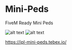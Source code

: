# Mini-Peds
FiveM Ready Mini Peds

![alt text](https://dunb17ur4ymx4.cloudfront.net/packages/images/a8bc903919d8127660a0fcdca7ceb77369552e7e.png)
![alt text](https://dunb17ur4ymx4.cloudfront.net/packages/images/1727d35c48ff38b9108372897548f6ee5581bd34.png)

https://ipl-mini-peds.tebex.io/
